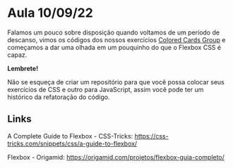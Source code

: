 # Aula 10/09/22

Falamos um pouco sobre disposição quando voltamos de um período de descanso, vimos os códigos dos nossos exercícios [Colored Cards Group](https://github.com/parkejunior/yara-learning/issues/12) e começamos a dar uma olhada em um pouquinho do que o Flexbox CSS é capaz.

**Lembrete!**

Não se esqueça de criar um repositório para que você possa colocar seus exercícios de CSS e outro para JavaScript, assim você pode ter um histórico da refatoração do código.


## Links

A Complete Guide to Flexbox - CSS-Tricks: https://css-tricks.com/snippets/css/a-guide-to-flexbox/

Flexbox - Origamid: https://origamid.com/projetos/flexbox-guia-completo/